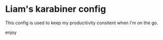 # Liam's karabiner config

This config is used to keep my producitivity consitent when I'm on the go.

enjoy
